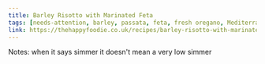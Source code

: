 ```yaml
---
title: Barley Risotto with Marinated Feta
tags: [needs-attention, barley, passata, feta, fresh oregano, Mediterranean]
link: https://thehappyfoodie.co.uk/recipes/barley-risotto-with-marinated-feta
---
```

Notes: when it says simmer it doesn't mean a very low simmer  

